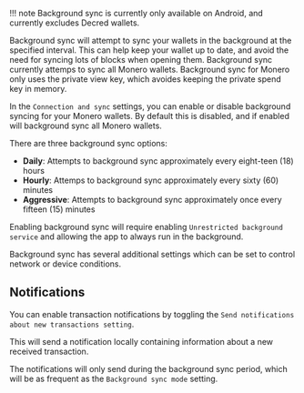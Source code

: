 !!! note
    Background sync is currently only available on Android, and currently excludes Decred  wallets.

Background sync will attempt to sync your wallets in the background at the specified interval. This can help keep your wallet up to date, and avoid the need for syncing lots of blocks when opening them. Background sync currently attemps to sync all Monero wallets. Background sync for Monero only uses the private view key, which avoides keeping the private spend key in memory.

In the `Connection and sync` settings, you can enable or disable background syncing for your Monero wallets. By default this is disabled, and if enabled will background sync all Monero wallets.

There are three background sync options:

* **Daily**: Attempts to background sync approximately every eight-teen (18) hours
* **Hourly**: Attemps to background sync approximately every sixty (60) minutes
* **Aggressive**: Attempts to background sync approximately once every fifteen (15) minutes

Enabling background sync will require enabling `Unrestricted background service` and allowing the app to always run in the background.

Background sync has several additional settings which can be set to control network or device conditions.

## Notifications

You can enable transaction notifications by toggling the `Send notifications about new transactions setting`.

This will send a notification locally containing information about a new received transaction.

The notifications will only send during the background sync period, which will be as frequent as the `Background sync mode` setting.